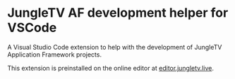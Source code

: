 # JungleTV AF development helper for VSCode

A Visual Studio Code extension to help with the development of JungleTV Application Framework projects.

This extension is preinstalled on the online editor at [editor.jungletv.live](https://editor.jungletv.live).
